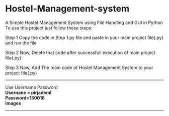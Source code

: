 # Hostel-Management-system
A Simple Hostel Management System using File Handling and GUI in Python To use this project just follow these steps:

  Step 1 Copy the code in Step 1.py file and paste in your main project file(.py) and run the file

  Step 2 Now, Delete that code after successfull execution of main project file(.py)

  Step 3 Now, Add The main code of Hostel Management System to your project file(.py)
  ***

Use Username Password  
**Usernane = pirjademl**  
**Password=150018**  
__Images__
***
